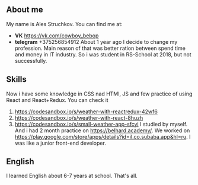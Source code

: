 ## About me
My name is Ales Struchkov.
You can find me at:
* **VK** https://vk.com/cowboy_bebop
* **telegram**  +375256854912
About 1 year ago I decide to change my profession. Main reason of that was better ration between spend time and money in IT industry. So i was student in RS-School at 2018, but not successfully. 
## Skills
Now i have some knowledge in CSS nad HTMl, JS and few practice of using React and React+Redux. You can check it
1. https://codesandbox.io/s/weather-with-reactredux-42wf6
1. https://codesandbox.io/s/weather-with-react-8huzh
1. https://codesandbox.io/s/small-weather-app-sfcyi
I studied by myself. And i had 2 month practice on https://belhard.academy/. We worked on https://play.google.com/store/apps/details?id=il.co.subaba.app&hl=ru. I was like a junior front-end developer.
## English
I learned English about 6-7 years at school. That's all.